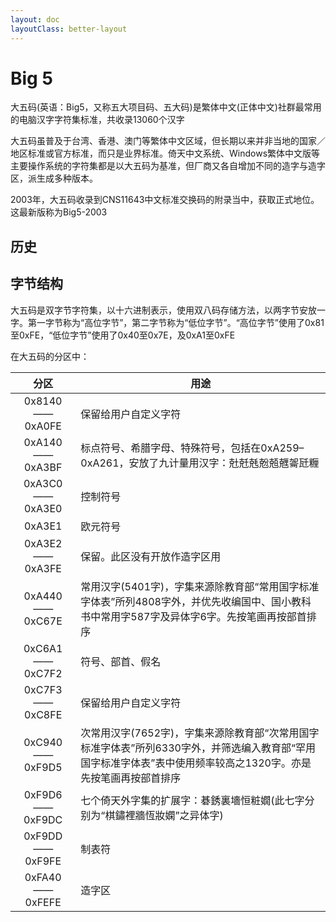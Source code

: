 ```yaml
---
layout: doc
layoutClass: better-layout
---
```


# Big 5

大五码(英语：Big5，又称五大项目码、五大码)是繁体中文(正体中文)社群最常用的电脑汉字字符集标准，共收录13060个汉字

大五码虽普及于台湾、香港、澳门等繁体中文区域，但长期以来并非当地的国家／地区标准或官方标准，而只是业界标准。倚天中文系统、Windows繁体中文版等主要操作系统的字符集都是以大五码为基准，但厂商又各自增加不同的造字与造字区，派生成多种版本。

2003年，大五码收录到CNS11643中文标准交换码的附录当中，获取正式地位。这最新版称为Big5-2003

## 历史

## 字节结构

大五码是双字节字符集，以十六进制表示，使用双八码存储方法，以两字节安放一字。第一字节称为“高位字节”，第二字节称为“低位字节”。“高位字节”使用了0x81至0xFE，“低位字节”使用了0x40至0x7E，及0xA1至0xFE

在大五码的分区中：

| 分区 | 用途 |
| :---: | --- |
| 0x8140 —— 0xA0FE | 保留给用户自定义字符 |
| 0xA140 —— 0xA3BF | 标点符号、希腊字母、特殊符号，包括在0xA259–0xA261，安放了九计量用汉字：兙兛兞兝兡兣嗧瓩糎 |
| 0xA3C0 —— 0xA3E0 | 控制符号 |
| 0xA3E1 | 欧元符号 |
| 0xA3E2 —— 0xA3FE | 保留。此区没有开放作造字区用 |
| 0xA440 —— 0xC67E | 常用汉字(5401字)，字集来源除教育部“常用国字标准字体表”所列4808字外，并优先收编国中、国小教科书中常用字587字及异体字6字。先按笔画再按部首排序 |
| 0xC6A1 —— 0xC7F2 | 符号、部首、假名 |
| 0xC7F3 —— 0xC8FE | 保留给用户自定义字符 |
| 0xC940 —— 0xF9D5 | 次常用汉字(7652字)，字集来源除教育部“次常用国字标准字体表”所列6330字外，并筛选编入教育部“罕用国字标准字体表”表中使用频率较高之1320字。亦是先按笔画再按部首排序 |
| 0xF9D6 —— 0xF9DC | 七个倚天外字集的扩展字：碁銹裏墻恒粧嫺(此七字分别为“棋鏽裡牆恆妝嫻”之异体字) |
| 0xF9DD —— 0xF9FE | 制表符 |
| 0xFA40 —— 0xFEFE | 造字区 |

